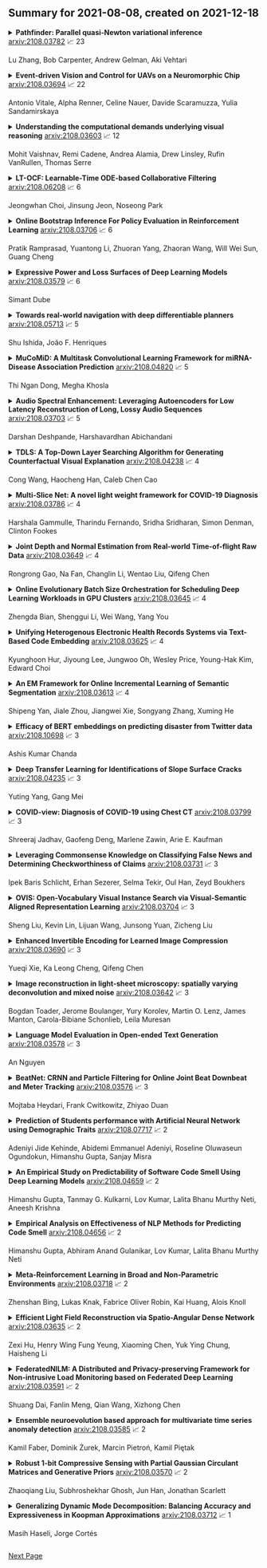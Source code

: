 ## Summary for 2021-08-08, created on 2021-12-18


<details><summary><b>Pathfinder: Parallel quasi-Newton variational inference</b>
<a href="https://arxiv.org/abs/2108.03782">arxiv:2108.03782</a>
&#x1F4C8; 23 <br>
<p>Lu Zhang, Bob Carpenter, Andrew Gelman, Aki Vehtari</p></summary>
<p>

**Abstract:** We introduce Pathfinder, a variational method for approximately sampling from differentiable log densities. Starting from a random initialization, Pathfinder locates normal approximations to the target density along a quasi-Newton optimization path, with local covariance estimated using the inverse Hessian estimates produced by the optimizer. Pathfinder returns draws from the approximation with the lowest estimated Kullback-Leibler (KL) divergence to the true posterior. We evaluate Pathfinder on a wide range of posterior distributions, demonstrating that its approximate draws are better than those from automatic differentiation variational inference (ADVI) and comparable to those produced by short chains of dynamic Hamiltonian Monte Carlo (HMC), as measured by 1-Wasserstein distance. Compared to ADVI and short dynamic HMC runs, Pathfinder requires one to two orders of magnitude fewer log density and gradient evaluations, with greater reductions for more challenging posteriors. Importance resampling over multiple runs of Pathfinder improves the diversity of approximate draws, reducing 1-Wasserstein distance further and providing a measure of robustness to optimization failures on plateaus, saddle points, or in minor modes. The Monte Carlo KL-divergence estimates are embarrassingly parallelizable in the core Pathfinder algorithm, as are multiple runs in the resampling version, further increasing Pathfinder's speed advantage with multiple cores.

</p>
</details>

<details><summary><b>Event-driven Vision and Control for UAVs on a Neuromorphic Chip</b>
<a href="https://arxiv.org/abs/2108.03694">arxiv:2108.03694</a>
&#x1F4C8; 22 <br>
<p>Antonio Vitale, Alpha Renner, Celine Nauer, Davide Scaramuzza, Yulia Sandamirskaya</p></summary>
<p>

**Abstract:** Event-based vision sensors achieve up to three orders of magnitude better speed vs. power consumption trade off in high-speed control of UAVs compared to conventional image sensors. Event-based cameras produce a sparse stream of events that can be processed more efficiently and with a lower latency than images, enabling ultra-fast vision-driven control. Here, we explore how an event-based vision algorithm can be implemented as a spiking neuronal network on a neuromorphic chip and used in a drone controller. We show how seamless integration of event-based perception on chip leads to even faster control rates and lower latency. In addition, we demonstrate how online adaptation of the SNN controller can be realised using on-chip learning. Our spiking neuronal network on chip is the first example of a neuromorphic vision-based controller solving a high-speed UAV control task. The excellent scalability of processing in neuromorphic hardware opens the possibility to solve more challenging visual tasks in the future and integrate visual perception in fast control loops.

</p>
</details>

<details><summary><b>Understanding the computational demands underlying visual reasoning</b>
<a href="https://arxiv.org/abs/2108.03603">arxiv:2108.03603</a>
&#x1F4C8; 12 <br>
<p>Mohit Vaishnav, Remi Cadene, Andrea Alamia, Drew Linsley, Rufin VanRullen, Thomas Serre</p></summary>
<p>

**Abstract:** Visual understanding requires comprehending complex visual relations between objects within a scene. Here, we seek to characterize the computational demands for abstract visual reasoning. We do this by systematically assessing the ability of modern deep convolutional neural networks (CNNs) to learn to solve the "Synthetic Visual Reasoning Test" (SVRT) challenge, a collection of twenty-three visual reasoning problems. Our analysis reveals a novel taxonomy of visual reasoning tasks, which can be primarily explained by both the type of relations (same-different vs. spatial-relation judgments) and the number of relations used to compose the underlying rules. Prior cognitive neuroscience work suggests that attention plays a key role in humans' visual reasoning ability. To test this hypothesis, we extended the CNNs with spatial and feature-based attention mechanisms. In a second series of experiments, we evaluated the ability of these attention networks to learn to solve the SVRT challenge and found the resulting architectures to be much more efficient at solving the hardest of these visual reasoning tasks. Most importantly, the corresponding improvements on individual tasks partially explained our novel taxonomy. Overall, this work provides an granular computational account of visual reasoning and yields testable neuroscience predictions regarding the differential need for feature-based vs. spatial attention depending on the type of visual reasoning problem.

</p>
</details>

<details><summary><b>LT-OCF: Learnable-Time ODE-based Collaborative Filtering</b>
<a href="https://arxiv.org/abs/2108.06208">arxiv:2108.06208</a>
&#x1F4C8; 6 <br>
<p>Jeongwhan Choi, Jinsung Jeon, Noseong Park</p></summary>
<p>

**Abstract:** Collaborative filtering (CF) is a long-standing problem of recommender systems. Many novel methods have been proposed, ranging from classical matrix factorization to recent graph convolutional network-based approaches. After recent fierce debates, researchers started to focus on linear graph convolutional networks (GCNs) with a layer combination, which show state-of-the-art accuracy in many datasets. In this work, we extend them based on neural ordinary differential equations (NODEs), because the linear GCN concept can be interpreted as a differential equation, and present the method of Learnable-Time ODE-based Collaborative Filtering (LT-OCF). The main novelty in our method is that after redesigning linear GCNs on top of the NODE regime, i) we learn the optimal architecture rather than relying on manually designed ones, ii) we learn smooth ODE solutions that are considered suitable for CF, and iii) we test with various ODE solvers that internally build a diverse set of neural network connections. We also present a novel training method specialized to our method. In our experiments with three benchmark datasets, Gowalla, Yelp2018, and Amazon-Book, our method consistently shows better accuracy than existing methods, e.g., a recall of 0.0411 by LightGCN vs. 0.0442 by LT-OCF and an NDCG of 0.0315 by LightGCN vs. 0.0341 by LT-OCF in Amazon-Book. One more important discovery in our experiments that is worth mentioning is that our best accuracy was achieved by dense connections rather than linear connections.

</p>
</details>

<details><summary><b>Online Bootstrap Inference For Policy Evaluation in Reinforcement Learning</b>
<a href="https://arxiv.org/abs/2108.03706">arxiv:2108.03706</a>
&#x1F4C8; 6 <br>
<p>Pratik Ramprasad, Yuantong Li, Zhuoran Yang, Zhaoran Wang, Will Wei Sun, Guang Cheng</p></summary>
<p>

**Abstract:** The recent emergence of reinforcement learning has created a demand for robust statistical inference methods for the parameter estimates computed using these algorithms. Existing methods for statistical inference in online learning are restricted to settings involving independently sampled observations, while existing statistical inference methods in reinforcement learning (RL) are limited to the batch setting. The online bootstrap is a flexible and efficient approach for statistical inference in linear stochastic approximation algorithms, but its efficacy in settings involving Markov noise, such as RL, has yet to be explored. In this paper, we study the use of the online bootstrap method for statistical inference in RL. In particular, we focus on the temporal difference (TD) learning and Gradient TD (GTD) learning algorithms, which are themselves special instances of linear stochastic approximation under Markov noise. The method is shown to be distributionally consistent for statistical inference in policy evaluation, and numerical experiments are included to demonstrate the effectiveness of this algorithm at statistical inference tasks across a range of real RL environments.

</p>
</details>

<details><summary><b>Expressive Power and Loss Surfaces of Deep Learning Models</b>
<a href="https://arxiv.org/abs/2108.03579">arxiv:2108.03579</a>
&#x1F4C8; 6 <br>
<p>Simant Dube</p></summary>
<p>

**Abstract:** The goals of this paper are two-fold. The first goal is to serve as an expository tutorial on the working of deep learning models which emphasizes geometrical intuition about the reasons for success of deep learning. The second goal is to complement the current results on the expressive power of deep learning models and their loss surfaces with novel insights and results. In particular, we describe how deep neural networks carve out manifolds especially when the multiplication neurons are introduced. Multiplication is used in dot products and the attention mechanism and it is employed in capsule networks and self-attention based transformers. We also describe how random polynomial, random matrix, spin glass and computational complexity perspectives on the loss surfaces are interconnected.

</p>
</details>

<details><summary><b>Towards real-world navigation with deep differentiable planners</b>
<a href="https://arxiv.org/abs/2108.05713">arxiv:2108.05713</a>
&#x1F4C8; 5 <br>
<p>Shu Ishida, João F. Henriques</p></summary>
<p>

**Abstract:** We train embodied neural networks to plan and navigate unseen complex 3D environments, emphasising real-world deployment. Rather than requiring prior knowledge of the agent or environment, the planner learns to model the state transitions and rewards. To avoid the potentially hazardous trial-and-error of reinforcement learning, we focus on differentiable planners such as Value Iteration Networks (VIN), which are trained offline from safe expert demonstrations. Although they work well in small simulations, we address two major limitations that hinder their deployment. First, we observed that current differentiable planners struggle to plan long-term in environments with a high branching complexity. While they should ideally learn to assign low rewards to obstacles to avoid collisions, we posit that the constraints imposed on the network are not strong enough to guarantee the network to learn sufficiently large penalties for every possible collision. We thus impose a structural constraint on the value iteration, which explicitly learns to model any impossible actions. Secondly, we extend the model to work with a limited perspective camera under translation and rotation, which is crucial for real robot deployment. Many VIN-like planners assume a 360 degrees or overhead view without rotation. In contrast, our method uses a memory-efficient lattice map to aggregate CNN embeddings of partial observations, and models the rotational dynamics explicitly using a 3D state-space grid (translation and rotation). Our proposals significantly improve semantic navigation and exploration on several 2D and 3D environments, succeeding in settings that are otherwise challenging for this class of methods. As far as we know, we are the first to successfully perform differentiable planning on the difficult Active Vision Dataset, consisting of real images captured from a robot.

</p>
</details>

<details><summary><b>MuCoMiD: A Multitask Convolutional Learning Framework for miRNA-Disease Association Prediction</b>
<a href="https://arxiv.org/abs/2108.04820">arxiv:2108.04820</a>
&#x1F4C8; 5 <br>
<p>Thi Ngan Dong, Megha Khosla</p></summary>
<p>

**Abstract:** Growing evidence from recent studies implies that microRNA or miRNA could serve as biomarkers in various complex human diseases. Since wet-lab experiments are expensive and time-consuming, computational techniques for miRNA-disease association prediction have attracted a lot of attention in recent years. Data scarcity is one of the major challenges in building reliable machine learning models. Data scarcity combined with the use of precalculated hand-crafted input features has led to problems of overfitting and data leakage.
  We overcome the limitations of existing works by proposing a novel multi-tasking graph convolution-based approach, which we refer to as MuCoMiD. MuCoMiD allows automatic feature extraction while incorporating knowledge from five heterogeneous biological information sources (interactions between miRNA/diseases and protein-coding genes (PCG), interactions between protein-coding genes, miRNA family information, and disease ontology) in a multi-task setting which is a novel perspective and has not been studied before. To effectively test the generalization capability of our model, we construct large-scale experiments on standard benchmark datasets as well as our proposed larger independent test sets and case studies. MuCoMiD shows an improvement of at least 3% in 5-fold CV evaluation on HMDDv2.0 and HMDDv3.0 datasets and at least 35% on larger independent test sets with unseen miRNA and diseases over state-of-the-art approaches.
  We share our code for reproducibility and future research at https://git.l3s.uni-hannover.de/dong/cmtt.

</p>
</details>

<details><summary><b>Audio Spectral Enhancement: Leveraging Autoencoders for Low Latency Reconstruction of Long, Lossy Audio Sequences</b>
<a href="https://arxiv.org/abs/2108.03703">arxiv:2108.03703</a>
&#x1F4C8; 5 <br>
<p>Darshan Deshpande, Harshavardhan Abichandani</p></summary>
<p>

**Abstract:** With active research in audio compression techniques yielding substantial breakthroughs, spectral reconstruction of low-quality audio waves remains a less indulged topic. In this paper, we propose a novel approach for reconstructing higher frequencies from considerably longer sequences of low-quality MP3 audio waves. Our technique involves inpainting audio spectrograms with residually stacked autoencoder blocks by manipulating individual amplitude and phase values in relation to perceptual differences. Our architecture presents several bottlenecks while preserving the spectral structure of the audio wave via skip-connections. We also compare several task metrics and demonstrate our visual guide to loss selection. Moreover, we show how to leverage differential quantization techniques to reduce the initial model size by more than half while simultaneously reducing inference time, which is crucial in real-world applications.

</p>
</details>

<details><summary><b>TDLS: A Top-Down Layer Searching Algorithm for Generating Counterfactual Visual Explanation</b>
<a href="https://arxiv.org/abs/2108.04238">arxiv:2108.04238</a>
&#x1F4C8; 4 <br>
<p>Cong Wang, Haocheng Han, Caleb Chen Cao</p></summary>
<p>

**Abstract:** Explanation of AI, as well as fairness of algorithms' decisions and the transparency of the decision model, are becoming more and more important. And it is crucial to design effective and human-friendly techniques when opening the black-box model. Counterfactual conforms to the human way of thinking and provides a human-friendly explanation, and its corresponding explanation algorithm refers to a strategic alternation of a given data point so that its model output is "counter-facted", i.e. the prediction is reverted. In this paper, we adapt counterfactual explanation over fine-grained image classification problem. We demonstrated an adaptive method that could give a counterfactual explanation by showing the composed counterfactual feature map using top-down layer searching algorithm (TDLS). We have proved that our TDLS algorithm could provide more flexible counterfactual visual explanation in an efficient way using VGG-16 model on Caltech-UCSD Birds 200 dataset. At the end, we discussed several applicable scenarios of counterfactual visual explanations.

</p>
</details>

<details><summary><b>Multi-Slice Net: A novel light weight framework for COVID-19 Diagnosis</b>
<a href="https://arxiv.org/abs/2108.03786">arxiv:2108.03786</a>
&#x1F4C8; 4 <br>
<p>Harshala Gammulle, Tharindu Fernando, Sridha Sridharan, Simon Denman, Clinton Fookes</p></summary>
<p>

**Abstract:** This paper presents a novel lightweight COVID-19 diagnosis framework using CT scans. Our system utilises a novel two-stage approach to generate robust and efficient diagnoses across heterogeneous patient level inputs. We use a powerful backbone network as a feature extractor to capture discriminative slice-level features. These features are aggregated by a lightweight network to obtain a patient level diagnosis. The aggregation network is carefully designed to have a small number of trainable parameters while also possessing sufficient capacity to generalise to diverse variations within different CT volumes and to adapt to noise introduced during the data acquisition. We achieve a significant performance increase over the baselines when benchmarked on the SPGC COVID-19 Radiomics Dataset, despite having only 2.5 million trainable parameters and requiring only 0.623 seconds on average to process a single patient's CT volume using an Nvidia-GeForce RTX 2080 GPU.

</p>
</details>

<details><summary><b>Joint Depth and Normal Estimation from Real-world Time-of-flight Raw Data</b>
<a href="https://arxiv.org/abs/2108.03649">arxiv:2108.03649</a>
&#x1F4C8; 4 <br>
<p>Rongrong Gao, Na Fan, Changlin Li, Wentao Liu, Qifeng Chen</p></summary>
<p>

**Abstract:** We present a novel approach to joint depth and normal estimation for time-of-flight (ToF) sensors. Our model learns to predict the high-quality depth and normal maps jointly from ToF raw sensor data. To achieve this, we meticulously constructed the first large-scale dataset (named ToF-100) with paired raw ToF data and ground-truth high-resolution depth maps provided by an industrial depth camera. In addition, we also design a simple but effective framework for joint depth and normal estimation, applying a robust Chamfer loss via jittering to improve the performance of our model. Our experiments demonstrate that our proposed method can efficiently reconstruct high-resolution depth and normal maps and significantly outperforms state-of-the-art approaches. Our code and data will be available at \url{https://github.com/hkustVisionRr/JointlyDepthNormalEstimation}

</p>
</details>

<details><summary><b>Online Evolutionary Batch Size Orchestration for Scheduling Deep Learning Workloads in GPU Clusters</b>
<a href="https://arxiv.org/abs/2108.03645">arxiv:2108.03645</a>
&#x1F4C8; 4 <br>
<p>Zhengda Bian, Shenggui Li, Wei Wang, Yang You</p></summary>
<p>

**Abstract:** Efficient GPU resource scheduling is essential to maximize resource utilization and save training costs for the increasing amount of deep learning workloads in shared GPU clusters. Existing GPU schedulers largely rely on static policies to leverage the performance characteristics of deep learning jobs. However, they can hardly reach optimal efficiency due to the lack of elasticity. To address the problem, we propose ONES, an ONline Evolutionary Scheduler for elastic batch size orchestration. ONES automatically manages the elasticity of each job based on the training batch size, so as to maximize GPU utilization and improve scheduling efficiency. It determines the batch size for each job through an online evolutionary search that can continuously optimize the scheduling decisions. We evaluate the effectiveness of ONES with 64 GPUs on TACC's Longhorn supercomputers. The results show that ONES can outperform the prior deep learning schedulers with a significantly shorter average job completion time.

</p>
</details>

<details><summary><b>Unifying Heterogenous Electronic Health Records Systems via Text-Based Code Embedding</b>
<a href="https://arxiv.org/abs/2108.03625">arxiv:2108.03625</a>
&#x1F4C8; 4 <br>
<p>Kyunghoon Hur, Jiyoung Lee, Jungwoo Oh, Wesley Price, Young-Hak Kim, Edward Choi</p></summary>
<p>

**Abstract:** Substantial increase in the use of Electronic Health Records (EHRs) has opened new frontiers for predictive healthcare. However, while EHR systems are nearly ubiquitous, they lack a unified code system for representing medical concepts. Heterogeneous formats of EHR present a substantial barrier for the training and deployment of state-of-the-art deep learning models at scale. To overcome this problem, we introduce Description-based Embedding, DescEmb, a code-agnostic description-based representation learning framework for predictive modeling on EHR. DescEmb takes advantage of the flexibility of neural language understanding models while maintaining a neutral approach that can be combined with prior frameworks for task-specific representation learning or predictive modeling. We tested our model's capacity on various experiments including prediction tasks, transfer learning and pooled learning. DescEmb shows higher performance in overall experiments compared to code-based approach, opening the door to a text-based approach in predictive healthcare research that is not constrained by EHR structure nor special domain knowledge.

</p>
</details>

<details><summary><b>An EM Framework for Online Incremental Learning of Semantic Segmentation</b>
<a href="https://arxiv.org/abs/2108.03613">arxiv:2108.03613</a>
&#x1F4C8; 4 <br>
<p>Shipeng Yan, Jiale Zhou, Jiangwei Xie, Songyang Zhang, Xuming He</p></summary>
<p>

**Abstract:** Incremental learning of semantic segmentation has emerged as a promising strategy for visual scene interpretation in the open- world setting. However, it remains challenging to acquire novel classes in an online fashion for the segmentation task, mainly due to its continuously-evolving semantic label space, partial pixelwise ground-truth annotations, and constrained data availability. To ad- dress this, we propose an incremental learning strategy that can fast adapt deep segmentation models without catastrophic forgetting, using a streaming input data with pixel annotations on the novel classes only. To this end, we develop a uni ed learning strategy based on the Expectation-Maximization (EM) framework, which integrates an iterative relabeling strategy that lls in the missing labels and a rehearsal-based incremental learning step that balances the stability-plasticity of the model. Moreover, our EM algorithm adopts an adaptive sampling method to select informative train- ing data and a class-balancing training strategy in the incremental model updates, both improving the e cacy of model learning. We validate our approach on the PASCAL VOC 2012 and ADE20K datasets, and the results demonstrate its superior performance over the existing incremental methods.

</p>
</details>

<details><summary><b>Efficacy of BERT embeddings on predicting disaster from Twitter data</b>
<a href="https://arxiv.org/abs/2108.10698">arxiv:2108.10698</a>
&#x1F4C8; 3 <br>
<p>Ashis Kumar Chanda</p></summary>
<p>

**Abstract:** Social media like Twitter provide a common platform to share and communicate personal experiences with other people. People often post their life experiences, local news, and events on social media to inform others. Many rescue agencies monitor this type of data regularly to identify disasters and reduce the risk of lives. However, it is impossible for humans to manually check the mass amount of data and identify disasters in real-time. For this purpose, many research works have been proposed to present words in machine-understandable representations and apply machine learning methods on the word representations to identify the sentiment of a text. The previous research methods provide a single representation or embedding of a word from a given document. However, the recent advanced contextual embedding method (BERT) constructs different vectors for the same word in different contexts. BERT embeddings have been successfully used in different natural language processing (NLP) tasks, yet there is no concrete analysis of how these representations are helpful in disaster-type tweet analysis. In this research work, we explore the efficacy of BERT embeddings on predicting disaster from Twitter data and compare these to traditional context-free word embedding methods (GloVe, Skip-gram, and FastText). We use both traditional machine learning methods and deep learning methods for this purpose. We provide both quantitative and qualitative results for this study. The results show that the BERT embeddings have the best results in disaster prediction task than the traditional word embeddings. Our codes are made freely accessible to the research community.

</p>
</details>

<details><summary><b>Deep Transfer Learning for Identifications of Slope Surface Cracks</b>
<a href="https://arxiv.org/abs/2108.04235">arxiv:2108.04235</a>
&#x1F4C8; 3 <br>
<p>Yuting Yang, Gang Mei</p></summary>
<p>

**Abstract:** Geohazards such as landslides have caused great losses to the safety of people's lives and property, which is often accompanied with surface cracks. If such surface cracks could be identified in time, it is of great significance for the monitoring and early warning of geohazards. Currently, the most common method for crack identification is manual detection, which is with low efficiency and accuracy. In this paper, a deep transfer learning framework is proposed to effectively and efficiently identify slope surface cracks for the sake of fast monitoring and early warning of geohazards such as landslides. The essential idea is to employ transfer learning by training (a) the large sample dataset of concrete cracks and (b) the small sample dataset of soil and rock masses cracks. In the proposed framework, (1) pretrained cracks identification models are constructed based on the large sample dataset of concrete cracks; (2) refined cracks identification models are further constructed based on the small sample dataset of soil and rock masses cracks. The proposed framework could be applied to conduct UAV surveys on high-steep slopes to realize the monitoring and early warning of landslides to ensure the safety of people's lives and property.

</p>
</details>

<details><summary><b>COVID-view: Diagnosis of COVID-19 using Chest CT</b>
<a href="https://arxiv.org/abs/2108.03799">arxiv:2108.03799</a>
&#x1F4C8; 3 <br>
<p>Shreeraj Jadhav, Gaofeng Deng, Marlene Zawin, Arie E. Kaufman</p></summary>
<p>

**Abstract:** Significant work has been done towards deep learning (DL) models for automatic lung and lesion segmentation and classification of COVID-19 on chest CT data. However, comprehensive visualization systems focused on supporting the dual visual+DL diagnosis of COVID-19 are non-existent. We present COVID-view, a visualization application specially tailored for radiologists to diagnose COVID-19 from chest CT data. The system incorporates a complete pipeline of automatic lungs segmentation, localization/ isolation of lung abnormalities, followed by visualization, visual and DL analysis, and measurement/quantification tools. Our system combines the traditional 2D workflow of radiologists with newer 2D and 3D visualization techniques with DL support for a more comprehensive diagnosis. COVID-view incorporates a novel DL model for classifying the patients into positive/negative COVID-19 cases, which acts as a reading aid for the radiologist using COVID-view and provides the attention heatmap as an explainable DL for the model output. We designed and evaluated COVID-view through suggestions, close feedback and conducting case studies of real-world patient data by expert radiologists who have substantial experience diagnosing chest CT scans for COVID-19, pulmonary embolism, and other forms of lung infections. We present requirements and task analysis for the diagnosis of COVID-19 that motivate our design choices and results in a practical system which is capable of handling real-world patient cases.

</p>
</details>

<details><summary><b>Leveraging Commonsense Knowledge on Classifying False News and Determining Checkworthiness of Claims</b>
<a href="https://arxiv.org/abs/2108.03731">arxiv:2108.03731</a>
&#x1F4C8; 3 <br>
<p>Ipek Baris Schlicht, Erhan Sezerer, Selma Tekir, Oul Han, Zeyd Boukhers</p></summary>
<p>

**Abstract:** Widespread and rapid dissemination of false news has made fact-checking an indispensable requirement. Given its time-consuming and labor-intensive nature, the task calls for an automated support to meet the demand. In this paper, we propose to leverage commonsense knowledge for the tasks of false news classification and check-worthy claim detection. Arguing that commonsense knowledge is a factor in human believability, we fine-tune the BERT language model with a commonsense question answering task and the aforementioned tasks in a multi-task learning environment. For predicting fine-grained false news types, we compare the proposed fine-tuned model's performance with the false news classification models on a public dataset as well as a newly collected dataset. We compare the model's performance with the single-task BERT model and a state-of-the-art check-worthy claim detection tool to evaluate the check-worthy claim detection. Our experimental analysis demonstrates that commonsense knowledge can improve performance in both tasks.

</p>
</details>

<details><summary><b>OVIS: Open-Vocabulary Visual Instance Search via Visual-Semantic Aligned Representation Learning</b>
<a href="https://arxiv.org/abs/2108.03704">arxiv:2108.03704</a>
&#x1F4C8; 3 <br>
<p>Sheng Liu, Kevin Lin, Lijuan Wang, Junsong Yuan, Zicheng Liu</p></summary>
<p>

**Abstract:** We introduce the task of open-vocabulary visual instance search (OVIS). Given an arbitrary textual search query, Open-vocabulary Visual Instance Search (OVIS) aims to return a ranked list of visual instances, i.e., image patches, that satisfies the search intent from an image database. The term "open vocabulary" means that there are neither restrictions to the visual instance to be searched nor restrictions to the word that can be used to compose the textual search query. We propose to address such a search challenge via visual-semantic aligned representation learning (ViSA). ViSA leverages massive image-caption pairs as weak image-level (not instance-level) supervision to learn a rich cross-modal semantic space where the representations of visual instances (not images) and those of textual queries are aligned, thus allowing us to measure the similarities between any visual instance and an arbitrary textual query. To evaluate the performance of ViSA, we build two datasets named OVIS40 and OVIS1600 and also introduce a pipeline for error analysis. Through extensive experiments on the two datasets, we demonstrate ViSA's ability to search for visual instances in images not available during training given a wide range of textual queries including those composed of uncommon words. Experimental results show that ViSA achieves an mAP@50 of 21.9% on OVIS40 under the most challenging setting and achieves an mAP@6 of 14.9% on OVIS1600 dataset.

</p>
</details>

<details><summary><b>Enhanced Invertible Encoding for Learned Image Compression</b>
<a href="https://arxiv.org/abs/2108.03690">arxiv:2108.03690</a>
&#x1F4C8; 3 <br>
<p>Yueqi Xie, Ka Leong Cheng, Qifeng Chen</p></summary>
<p>

**Abstract:** Although deep learning based image compression methods have achieved promising progress these days, the performance of these methods still cannot match the latest compression standard Versatile Video Coding (VVC). Most of the recent developments focus on designing a more accurate and flexible entropy model that can better parameterize the distributions of the latent features. However, few efforts are devoted to structuring a better transformation between the image space and the latent feature space. In this paper, instead of employing previous autoencoder style networks to build this transformation, we propose an enhanced Invertible Encoding Network with invertible neural networks (INNs) to largely mitigate the information loss problem for better compression. Experimental results on the Kodak, CLIC, and Tecnick datasets show that our method outperforms the existing learned image compression methods and compression standards, including VVC (VTM 12.1), especially for high-resolution images. Our source code is available at https://github.com/xyq7/InvCompress.

</p>
</details>

<details><summary><b>Image reconstruction in light-sheet microscopy: spatially varying deconvolution and mixed noise</b>
<a href="https://arxiv.org/abs/2108.03642">arxiv:2108.03642</a>
&#x1F4C8; 3 <br>
<p>Bogdan Toader, Jerome Boulanger, Yury Korolev, Martin O. Lenz, James Manton, Carola-Bibiane Schonlieb, Leila Muresan</p></summary>
<p>

**Abstract:** We study the problem of deconvolution for light-sheet microscopy, where the data is corrupted by spatially varying blur and a combination of Poisson and Gaussian noise. The spatial variation of the point spread function (PSF) of a light-sheet microscope is determined by the interaction between the excitation sheet and the detection objective PSF. First, we introduce a model of the image formation process that incorporates this interaction, therefore capturing the main characteristics of this imaging modality. Then, we formulate a variational model that accounts for the combination of Poisson and Gaussian noise through a data fidelity term consisting of the infimal convolution of the single noise fidelities, first introduced in L. Calatroni et al. "Infimal convolution of data discrepancies for mixed noise removal", SIAM Journal on Imaging Sciences 10.3 (2017), 1196-1233. We establish convergence rates in a Bregman distance under a source condition for the infimal convolution fidelity and a discrepancy principle for choosing the value of the regularisation parameter. The inverse problem is solved by applying the primal-dual hybrid gradient (PDHG) algorithm in a novel way. Finally, numerical experiments performed on both simulated and real data show superior reconstruction results in comparison with other methods.

</p>
</details>

<details><summary><b>Language Model Evaluation in Open-ended Text Generation</b>
<a href="https://arxiv.org/abs/2108.03578">arxiv:2108.03578</a>
&#x1F4C8; 3 <br>
<p>An Nguyen</p></summary>
<p>

**Abstract:** Although current state-of-the-art language models have achieved impressive results in numerous natural language processing tasks, still they could not solve the problem of producing repetitive, dull and sometimes inconsistent text in open-ended text generation. Studies often attribute this problem to the maximum likelihood training objective, and propose alternative approaches by using stochastic decoding methods or altering the training objective. However, there is still a lack of consistent evaluation metrics to directly compare the efficacy of these solutions. In this work, we study different evaluation metrics that have been proposed to evaluate quality, diversity and consistency of machine-generated text. From there, we propose a practical pipeline to evaluate language models in open-ended generation task, and research on how to improve the model's performance in all dimensions by leveraging different auxiliary training objectives.

</p>
</details>

<details><summary><b>BeatNet: CRNN and Particle Filtering for Online Joint Beat Downbeat and Meter Tracking</b>
<a href="https://arxiv.org/abs/2108.03576">arxiv:2108.03576</a>
&#x1F4C8; 3 <br>
<p>Mojtaba Heydari, Frank Cwitkowitz, Zhiyao Duan</p></summary>
<p>

**Abstract:** The online estimation of rhythmic information, such as beat positions, downbeat positions, and meter, is critical for many real-time music applications. Musical rhythm comprises complex hierarchical relationships across time, rendering its analysis intrinsically challenging and at times subjective. Furthermore, systems which attempt to estimate rhythmic information in real-time must be causal and must produce estimates quickly and efficiently. In this work, we introduce an online system for joint beat, downbeat, and meter tracking, which utilizes causal convolutional and recurrent layers, followed by a pair of sequential Monte Carlo particle filters applied during inference. The proposed system does not need to be primed with a time signature in order to perform downbeat tracking, and is instead able to estimate meter and adjust the predictions over time. Additionally, we propose an information gate strategy to significantly decrease the computational cost of particle filtering during the inference step, making the system much faster than previous sampling-based methods. Experiments on the GTZAN dataset, which is unseen during training, show that the system outperforms various online beat and downbeat tracking systems and achieves comparable performance to a baseline offline joint method.

</p>
</details>

<details><summary><b>Prediction of Students performance with Artificial Neural Network using Demographic Traits</b>
<a href="https://arxiv.org/abs/2108.07717">arxiv:2108.07717</a>
&#x1F4C8; 2 <br>
<p>Adeniyi Jide Kehinde, Abidemi Emmanuel Adeniyi, Roseline Oluwaseun Ogundokun, Himanshu Gupta, Sanjay Misra</p></summary>
<p>

**Abstract:** Many researchers have studied student academic performance in supervised and unsupervised learning using numerous data mining techniques. Neural networks often need a greater collection of observations to achieve enough predictive ability. Due to the increase in the rate of poor graduates, it is necessary to design a system that helps to reduce this menace as well as reduce the incidence of students having to repeat due to poor performance or having to drop out of school altogether in the middle of the pursuit of their career. It is therefore necessary to study each one as well as their advantages and disadvantages, so as to determine which is more efficient in and in what case one should be preferred over the other. The study aims to develop a system to predict student performance with Artificial Neutral Network using the student demographic traits so as to assist the university in selecting candidates (students) with a high prediction of success for admission using previous academic records of students granted admissions which will eventually lead to quality graduates of the institution. The model was developed based on certain selected variables as the input. It achieved an accuracy of over 92.3 percent, showing Artificial Neural Network potential effectiveness as a predictive tool and a selection criterion for candidates seeking admission to a university.

</p>
</details>

<details><summary><b>An Empirical Study on Predictability of Software Code Smell Using Deep Learning Models</b>
<a href="https://arxiv.org/abs/2108.04659">arxiv:2108.04659</a>
&#x1F4C8; 2 <br>
<p>Himanshu Gupta, Tanmay G. Kulkarni, Lov Kumar, Lalita Bhanu Murthy Neti, Aneesh Krishna</p></summary>
<p>

**Abstract:** Code Smell, similar to a bad smell, is a surface indication of something tainted but in terms of software writing practices. This metric is an indication of a deeper problem lies within the code and is associated with an issue which is prominent to experienced software developers with acceptable coding practices. Recent studies have often observed that codes having code smells are often prone to a higher probability of change in the software development cycle. In this paper, we developed code smell prediction models with the help of features extracted from source code to predict eight types of code smell. Our work also presents the application of data sampling techniques to handle class imbalance problem and feature selection techniques to find relevant feature sets. Previous studies had made use of techniques such as Naive - Bayes and Random forest but had not explored deep learning methods to predict code smell. A total of 576 distinct Deep Learning models were trained using the features and datasets mentioned above. The study concluded that the deep learning models which used data from Synthetic Minority Oversampling Technique gave better results in terms of accuracy, AUC with the accuracy of some models improving from 88.47 to 96.84.

</p>
</details>

<details><summary><b>Empirical Analysis on Effectiveness of NLP Methods for Predicting Code Smell</b>
<a href="https://arxiv.org/abs/2108.04656">arxiv:2108.04656</a>
&#x1F4C8; 2 <br>
<p>Himanshu Gupta, Abhiram Anand Gulanikar, Lov Kumar, Lalita Bhanu Murthy Neti</p></summary>
<p>

**Abstract:** A code smell is a surface indicator of an inherent problem in the system, most often due to deviation from standard coding practices on the developers part during the development phase. Studies observe that code smells made the code more susceptible to call for modifications and corrections than code that did not contain code smells. Restructuring the code at the early stage of development saves the exponentially increasing amount of effort it would require to address the issues stemming from the presence of these code smells. Instead of using traditional features to detect code smells, we use user comments to manually construct features to predict code smells. We use three Extreme learning machine kernels over 629 packages to identify eight code smells by leveraging feature engineering aspects and using sampling techniques. Our findings indicate that the radial basis functional kernel performs best out of the three kernel methods with a mean accuracy of 98.52.

</p>
</details>

<details><summary><b>Meta-Reinforcement Learning in Broad and Non-Parametric Environments</b>
<a href="https://arxiv.org/abs/2108.03718">arxiv:2108.03718</a>
&#x1F4C8; 2 <br>
<p>Zhenshan Bing, Lukas Knak, Fabrice Oliver Robin, Kai Huang, Alois Knoll</p></summary>
<p>

**Abstract:** Recent state-of-the-art artificial agents lack the ability to adapt rapidly to new tasks, as they are trained exclusively for specific objectives and require massive amounts of interaction to learn new skills. Meta-reinforcement learning (meta-RL) addresses this challenge by leveraging knowledge learned from training tasks to perform well in previously unseen tasks. However, current meta-RL approaches limit themselves to narrow parametric task distributions, ignoring qualitative differences between tasks that occur in the real world. In this paper, we introduce TIGR, a Task-Inference-based meta-RL algorithm using Gaussian mixture models (GMM) and gated Recurrent units, designed for tasks in non-parametric environments. We employ a generative model involving a GMM to capture the multi-modality of the tasks. We decouple the policy training from the task-inference learning and efficiently train the inference mechanism on the basis of an unsupervised reconstruction objective. We provide a benchmark with qualitatively distinct tasks based on the half-cheetah environment and demonstrate the superior performance of TIGR compared to state-of-the-art meta-RL approaches in terms of sample efficiency (3-10 times faster), asymptotic performance, and applicability in non-parametric environments with zero-shot adaptation.

</p>
</details>

<details><summary><b>Efficient Light Field Reconstruction via Spatio-Angular Dense Network</b>
<a href="https://arxiv.org/abs/2108.03635">arxiv:2108.03635</a>
&#x1F4C8; 2 <br>
<p>Zexi Hu, Henry Wing Fung Yeung, Xiaoming Chen, Yuk Ying Chung, Haisheng Li</p></summary>
<p>

**Abstract:** As an image sensing instrument, light field images can supply extra angular information compared with monocular images and have facilitated a wide range of measurement applications. Light field image capturing devices usually suffer from the inherent trade-off between the angular and spatial resolutions. To tackle this problem, several methods, such as light field reconstruction and light field super-resolution, have been proposed but leaving two problems unaddressed, namely domain asymmetry and efficient information flow. In this paper, we propose an end-to-end Spatio-Angular Dense Network (SADenseNet) for light field reconstruction with two novel components, namely correlation blocks and spatio-angular dense skip connections to address them. The former performs effective modeling of the correlation information in a way that conforms with the domain asymmetry. And the latter consists of three kinds of connections enhancing the information flow within two domains. Extensive experiments on both real-world and synthetic datasets have been conducted to demonstrate that the proposed SADenseNet's state-of-the-art performance at significantly reduced costs in memory and computation. The qualitative results show that the reconstructed light field images are sharp with correct details and can serve as pre-processing to improve the accuracy of related measurement applications.

</p>
</details>

<details><summary><b>FederatedNILM: A Distributed and Privacy-preserving Framework for Non-intrusive Load Monitoring based on Federated Deep Learning</b>
<a href="https://arxiv.org/abs/2108.03591">arxiv:2108.03591</a>
&#x1F4C8; 2 <br>
<p>Shuang Dai, Fanlin Meng, Qian Wang, Xizhong Chen</p></summary>
<p>

**Abstract:** Non-intrusive load monitoring (NILM), which usually utilizes machine learning methods and is effective in disaggregating smart meter readings from the household-level into appliance-level consumptions, can help to analyze electricity consumption behaviours of users and enable practical smart energy and smart grid applications. However, smart meters are privately owned and distributed, which make real-world applications of NILM challenging. To this end, this paper develops a distributed and privacy-preserving federated deep learning framework for NILM (FederatedNILM), which combines federated learning with a state-of-the-art deep learning architecture to conduct NILM for the classification of typical states of household appliances. Through extensive comparative experiments, the effectiveness of the proposed FederatedNILM framework is demonstrated.

</p>
</details>

<details><summary><b>Ensemble neuroevolution based approach for multivariate time series anomaly detection</b>
<a href="https://arxiv.org/abs/2108.03585">arxiv:2108.03585</a>
&#x1F4C8; 2 <br>
<p>Kamil Faber, Dominik Żurek, Marcin Pietroń, Kamil Piętak</p></summary>
<p>

**Abstract:** Multivariate time series anomaly detection is a very common problem in the field of failure prevention. Fast prevention means lower repair costs and losses. The amount of sensors in novel industry systems makes the anomaly detection process quite difficult for humans. Algorithms which automates the process of detecting anomalies are crucial in modern failure-prevention systems. Therefore, many machine and deep learning models have been designed to address this problem. Mostly, they are autoencoder-based architectures with some generative adversarial elements. In this work, a framework is shown which incorporates neuroevolution methods to boost the anomaly-detection scores of new and already known models. The presented approach adapts evolution strategies for evolving ensemble model, in which every single model works on a subgroup of data sensors. The next goal of neuroevolution is to optimise architecture and hyperparameters like window size, the number of layers, layer depths, etc. The proposed framework shows that it is possible to boost most of the anomaly detection deep learning models in a reasonable time and a fully automated mode. The tests were run on SWAT and WADI datasets. To our knowledge, this is the first approach in which an ensemble deep learning anomaly detection model is built in a fully automatic way using a neuroevolution strategy.

</p>
</details>

<details><summary><b>Robust 1-bit Compressive Sensing with Partial Gaussian Circulant Matrices and Generative Priors</b>
<a href="https://arxiv.org/abs/2108.03570">arxiv:2108.03570</a>
&#x1F4C8; 2 <br>
<p>Zhaoqiang Liu, Subhroshekhar Ghosh, Jun Han, Jonathan Scarlett</p></summary>
<p>

**Abstract:** In 1-bit compressive sensing, each measurement is quantized to a single bit, namely the sign of a linear function of an unknown vector, and the goal is to accurately recover the vector. While it is most popular to assume a standard Gaussian sensing matrix for 1-bit compressive sensing, using structured sensing matrices such as partial Gaussian circulant matrices is of significant practical importance due to their faster matrix operations. In this paper, we provide recovery guarantees for a correlation-based optimization algorithm for robust 1-bit compressive sensing with randomly signed partial Gaussian circulant matrices and generative models. Under suitable assumptions, we match guarantees that were previously only known to hold for i.i.d.~Gaussian matrices that require significantly more computation. We make use of a practical iterative algorithm, and perform numerical experiments on image datasets to corroborate our theoretical results.

</p>
</details>

<details><summary><b>Generalizing Dynamic Mode Decomposition: Balancing Accuracy and Expressiveness in Koopman Approximations</b>
<a href="https://arxiv.org/abs/2108.03712">arxiv:2108.03712</a>
&#x1F4C8; 1 <br>
<p>Masih Haseli, Jorge Cortés</p></summary>
<p>

**Abstract:** This paper tackles the data-driven approximation of unknown dynamical systems using Koopman-operator methods. Given a dictionary of functions, these methods approximate the projection of the action of the operator on the finite-dimensional subspace spanned by the dictionary. We propose the Tunable Symmetric Subspace Decomposition algorithm to refine the dictionary, balancing its expressiveness and accuracy. Expressiveness corresponds to the ability of the dictionary to describe the evolution of as many observables as possible and accuracy corresponds to the ability to correctly predict their evolution. Based on the observation that Koopman-invariant subspaces give rise to exact predictions, we reason that prediction accuracy is a function of the degree of invariance of the subspace generated by the dictionary and provide a data-driven measure to measure invariance proximity. The proposed algorithm iteratively prunes the initial functional space to identify a refined dictionary of functions that satisfies the desired level of accuracy while retaining as much of the original expressiveness as possible. We provide a full characterization of the algorithm properties and show that it generalizes both Extended Dynamic Mode Decomposition and Symmetric Subspace Decomposition. Simulations on planar systems show the effectiveness of the proposed methods in producing Koopman approximations of tunable accuracy that capture relevant information about the dynamical system.

</p>
</details>


[Next Page](2021/2021-08/2021-08-07.md)
